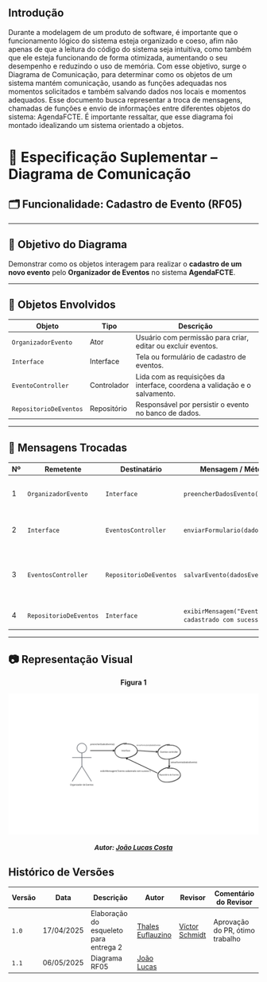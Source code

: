 ## Introdução

Durante a modelagem de um produto de software, é importante que o funcionamento lógico do sistema esteja organizado e coeso, afim não apenas de que a leitura do código do sistema seja intuitiva, como também que ele esteja funcionando de forma otimizada, aumentando o seu desempenho e reduzindo o uso de memória. Com esse objetivo, surge o Diagrama de Comunicação, para determinar como os objetos de um sistema mantém comunicação, usando as funções adequadas nos momentos solicitados e também salvando dados nos locais e momentos adequados. 
Esse documento busca representar a troca de mensagens, chamadas de funções e envio de informações entre diferentes objetos do sistema: AgendaFCTE.
É importante ressaltar, que esse diagrama foi montado idealizando um sistema orientado a objetos.



# 📘 Especificação Suplementar – Diagrama de Comunicação

## 🗂 Funcionalidade: Cadastro de Evento (RF05)

---

## 🎯 Objetivo do Diagrama
Demonstrar como os objetos interagem para realizar o **cadastro de um novo evento** pelo **Organizador de Eventos** no sistema **AgendaFCTE**.

---

## 🧩 Objetos Envolvidos

| Objeto                    | Tipo        | Descrição                                                                 |
|---------------------------|-------------|---------------------------------------------------------------------------|
| `OrganizadorEvento`       | Ator        | Usuário com permissão para criar, editar ou excluir eventos.              |
| `Interface`               | Interface   | Tela ou formulário de cadastro de eventos.                                |
| `EventoController `       | Controlador | Lida com as requisições da interface, coordena a validação e o salvamento.|
| `RepositorioDeEventos`    | Repositório | Responsável por persistir o evento no banco de dados.                     |

---

## 🔁 Mensagens Trocadas

| Nº  | Remetente                | Destinatário            | Mensagem / Método                                 | Descrição                                               |
|-----|--------------------------|--------------------------|----------------------------------------------------|-----------------------------------------------------------|
| 1   | `OrganizadorEvento`      | `Interface` | `preencherDadosEvento()`                          | Organizador insere os dados no formulário.                |
| 2   | `Interface`| `EventosController`       | `enviarFormulario(dadosEvento)`                   | Interface envia os dados preenchidos.                    |
| 3   | `EventosController`      | `RepositorioDeEventos`       | `salvarEvento(dadosEvento)`                       | Dados validados são enviados para persistência.          |             |
| 4   | `RepositorioDeEventos`      | `Interface` | `exibirMensagem("Evento cadastrado com sucesso")` |  Retorna status para interface.                |

---

## 📷 Representação Visual


<center>

<a id="fig1">**Figura 1**</a>

![Figura1](docs\assets\diagrama-comu\diagramaDeComu.png)  
<font size="2"><p style="text-align: center"><b>*Autor: <a href="https://github.com/joaolucas102">João Lucas Costa</a>*</b></p></font>
</center>




## Histórico de Versões

| Versão | Data       | Descrição               | Autor                                             | Revisor                                                | Comentário do Revisor |
| ------ | ---------- | ----------------------- | ------------------------------------------------- | ------------------------------------------------------ | --------------------- |
| `1.0`    | 17/04/2025 | Elaboração do esqueleto para entrega 2    |[Thales Euflauzino](https://github.com/thaleseuflauzino) | [Víctor Schmidt](https://github.com/moonshinerd)  | Aprovação do PR, ótimo trabalho |
| `1.1`    | 06/05/2025 | Diagrama RF05    |[João Lucas](https://github.com/joãolucas102) |   |   |

